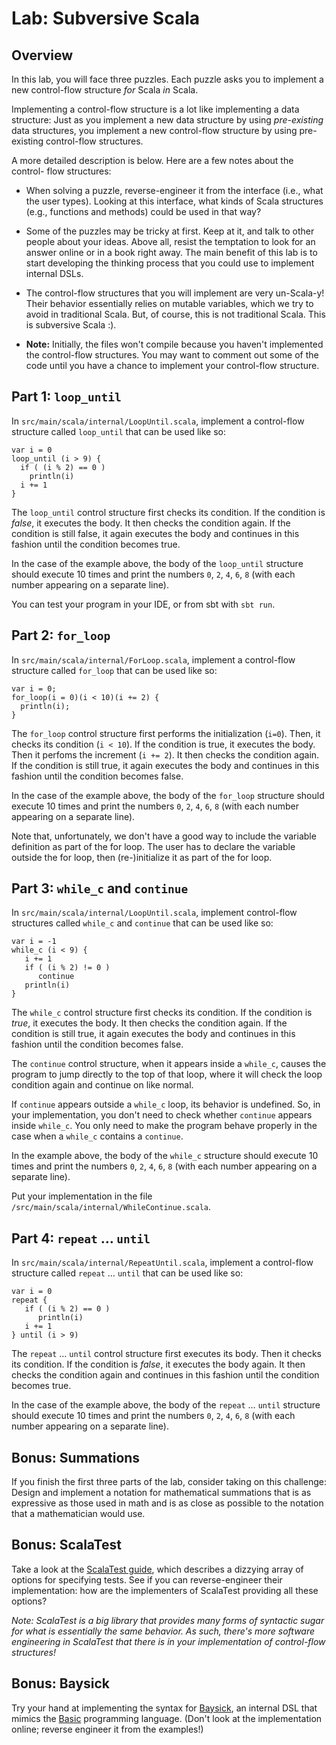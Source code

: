 # Lab: Subversive Scala

## Overview

In this lab, you will face three puzzles. Each puzzle asks you to implement a
new control-flow structure _for_ Scala _in_ Scala.

Implementing a control-flow structure is a lot like implementing a data
structure: Just as you implement a new data structure by using _pre-existing_
data structures, you implement a new control-flow structure by using pre-
existing control-flow structures.

A more detailed description is below. Here are a few notes about the control-
flow structures:

- When solving a puzzle, reverse-engineer it from the interface (i.e., what
  the user types). Looking at this interface, what kinds of Scala structures
  (e.g., functions and methods) could be used in that way?
- Some of the puzzles may be tricky at first. Keep at it, and talk to other
  people about your ideas. Above all, resist the temptation to look for an
  answer online or in a book right away. The main benefit of this lab is to start
  developing the thinking process that you could use to implement internal DSLs.
- The control-flow structures that you will implement are very
  un-Scala-y! Their behavior essentially relies on mutable variables, which we
  try to avoid in traditional Scala. But, of course, this is not traditional
  Scala. This is subversive Scala :).

- **Note:** Initially, the files won't compile because you haven't implemented the
  control-flow structures. You may want to comment out some of the code until
  you have a chance to implement your control-flow structure.

## Part 1: `loop_until`

In `src/main/scala/internal/LoopUntil.scala`, implement a control-flow structure called
`loop_until` that can be used like so:

```
var i = 0
loop_until (i > 9) {
  if ( (i % 2) == 0 )
    println(i)
  i += 1
}
```

The `loop_until` control structure first checks its condition. If the condition
is _false_, it executes the body. It then checks the condition again. If the
condition is still false, it again executes the body and continues in this
fashion until the condition becomes true.

In the case of the example above, the body of the `loop_until` structure should
execute 10 times and print the numbers `0`, `2`, `4`, `6`, `8` (with each number
appearing on a separate line).

You can test your program in your IDE, or from sbt with `sbt run`.

## Part 2: `for_loop`

In `src/main/scala/internal/ForLoop.scala`, implement a control-flow structure called
`for_loop` that can be used like so:

```
var i = 0;
for_loop(i = 0)(i < 10)(i += 2) {
  println(i);
}
```

The `for_loop` control structure first performs the initialization (`i=0`).
Then, it checks its condition (`i < 10`). If the condition is true, it executes
the body. Then it perfoms the increment (`i += 2`). It then checks the condition
again. If the condition is still true, it again executes the body and continues
in this fashion until the condition becomes false.

In the case of the example above, the body of the `for_loop` structure should
execute 10 times and print the numbers `0`, `2`, `4`, `6`, `8` (with each number
appearing on a separate line).

Note that, unfortunately, we don't have a good way to include the variable
definition as part of the for loop. The user has to declare the variable outside
the for loop, then (re-)initialize it as part of the for loop.

## Part 3: `while_c` and `continue`

In `src/main/scala/internal/LoopUntil.scala`, implement control-flow structures called
`while_c` and `continue` that can be used like so:

```
var i = -1
while_c (i < 9) {
   i += 1
   if ( (i % 2) != 0 )
      continue
   println(i)
}
```

The `while_c` control structure first checks its condition. If the condition
is _true_, it executes the body. It then checks the condition again. If the
condition is still true, it again executes the body and continues in this
fashion until the condition becomes false.

The `continue` control structure, when it appears inside a `while_c`, causes the
program to jump directly to the top of that loop, where it will check the loop
condition again and continue on like normal.

If `continue` appears outside a `while_c` loop, its behavior is undefined. So,
in your implementation, you don't need to check whether `continue` appears
inside `while_c`. You only need to make the program behave properly in the case
when a `while_c` contains a `continue`.

In the example above, the body of the `while_c` structure should
execute 10 times and print the numbers `0`, `2`, `4`, `6`, `8` (with each number
appearing on a separate line).

Put your implementation in the file
`/src/main/scala/internal/WhileContinue.scala`.

## Part 4: `repeat` … `until`

In `src/main/scala/internal/RepeatUntil.scala`, implement a control-flow structure called `repeat` … `until` that can be used
like so:

```
var i = 0
repeat {
   if ( (i % 2) == 0 )
      println(i)
   i += 1
} until (i > 9)
```

The `repeat` … `until` control structure first executes its body. Then it checks
its condition. If the condition is _false_, it executes the body again. It then
checks the condition again and continues in this fashion until the condition
becomes true.

In the case of the example above, the body of the `repeat` … `until` structure
should execute 10 times and print the numbers `0`, `2`, `4`, `6`, `8` (with each
number appearing on a separate line).

## Bonus: Summations

If you finish the first three parts of the lab, consider taking on this
challenge: Design and implement a notation for mathematical summations that is as
expressive as those used in math and is as close as possible to the notation that
a mathematician would use.

## Bonus: ScalaTest

Take a look at the
[ScalaTest guide](http://www.scalatest.org/user_guide/selecting_a_style),
which describes a dizzying array of options for specifying tests. See if you can
reverse-engineer their implementation: how are the implementers of ScalaTest
providing all these options?

_Note: ScalaTest is a big library that provides many forms of syntactic sugar
for what is essentially the same behavior. As such, there's more software engineering
in ScalaTest that there is in your implementation of control-flow structures!_

## Bonus: Baysick

Try your hand at implementing the syntax for
[Baysick](https://github.com/fogus/baysick), an internal DSL that mimics the
[Basic](http://en.wikipedia.org/wiki/BASIC) programming language. (Don't look at
the implementation online; reverse engineer it from the examples!)
